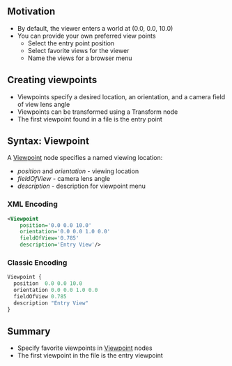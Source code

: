 ## Motivation

- By default, the viewer enters a world at (0.0, 0.0, 10.0)
- You can provide your own preferred view points
  - Select the entry point position
  - Select favorite views for the viewer
  - Name the views for a browser menu

## Creating viewpoints

- Viewpoints specify a desired location, an orientation, and a camera field of view lens angle
- Viewpoints can be transformed using a Transform node
- The first viewpoint found in a file is the entry point

## Syntax: Viewpoint

A [Viewpoint](https://www.web3d.org/documents/specifications/19775-1/V3.3/Part01/components/navigation.html#Viewpoint) node specifies a named viewing location:

- *position* and *orientation* - viewing location
- *fieldOfView* - camera lens angle
- *description* - description for viewpoint menu

### XML Encoding

```xml
<Viewpoint
    position='0.0 0.0 10.0'
    orientation='0.0 0.0 1.0 0.0'
    fieldOfView='0.785'
    description='Entry View'/>
```

### Classic Encoding

```js
Viewpoint {
  position  0.0 0.0 10.0
  orientation 0.0 0.0 1.0 0.0
  fieldOfView 0.785
  description "Entry View"
}
```

## Summary

- Specify favorite viewpoints in [Viewpoint](https://www.web3d.org/documents/specifications/19775-1/V3.3/Part01/components/navigation.html#Viewpoint) nodes
- The first viewpoint in the file is the entry viewpoint
